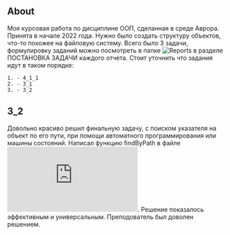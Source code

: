 ## About
Моя курсовая работа по дисциплине ООП, сделанная в среде Аврора. Принята в начале 2022 года. Нужно было создать структуру объектов, что-то похожее на файловую систему. Всего было 3 задачи, формулировку заданий можно посмотреть в папке ![Reports](https://github.com/yudls/MIREA_OOP/tree/main/Reports) в разделе ПОСТАНОВКА ЗАДАЧИ каждого отчета. Стоит уточнить что задания идут в таком порядке:
```
1. - 4_1_1
2. - 3_1
3. - 3_2
```

## 3_2
Довольно красиво решил финальную задачу, с поиском указателя на объект по его пути, при помощи автоматного программирования или машины состояний. Написал функцию findByPath в файле ![cbase.cpp](https://github.com/yudls/MIREA_OOP/blob/main/src/3_2/cbase.cpp). Решение показалось эффективным и универсальным. Преподователь был доволен решением.
